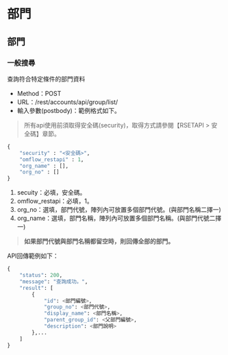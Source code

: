 # 部門

## 部門

### 一般搜尋

查詢符合特定條件的部門資料

* Method：POST
* URL：/rest/accounts/api/group/list/
* 輸入參數(postbody)：範例格式如下。

> 所有api使用前須取得安全碼(security)，取得方式請參閱【RSETAPI > 安全碼】章節。

```python
{
	"security" : "<安全碼>",
	"omflow_restapi" : 1,
	"org_name" : [],
	"org_no" : []
}
```

1. secuity：必填，安全碼。
2. omflow\_restapi：必填，1。
3. org\_no：選填，部門代號，陣列內可放置多個部門代號。(與部門名稱二擇一)
4. org\_name：選填，部門名稱，陣列內可放置多個部門名稱。(與部門代號二擇一)

> **如果部門代號與部門名稱都留空時，則回傳全部的部門。**

API回傳範例如下：

```python
{
    "status": 200,
    "message": "查詢成功。",
    "result": [
        {
            "id": <部門編號>,
            "group_no": <部門代號>,
            "display_name": <部門名稱>,
            "parent_group_id": <父部門編號>,
            "description": <部門說明>
        },...
    ]
}
```
